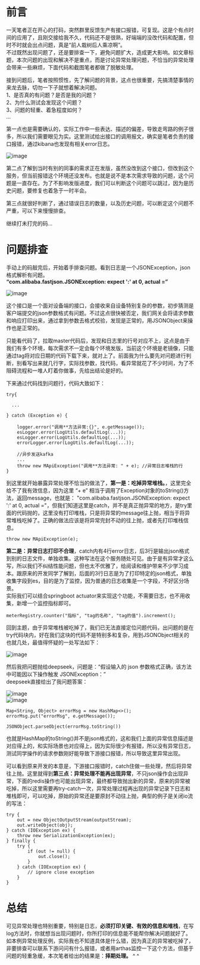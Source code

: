 # 前言
一天笔者正在开心的打码，突然群里反馈生产有接口报错，可复现。这是个有点时间的应用了，且刚交接给我不久，代码还不是很熟，好端端的没改代码和配置，但时不时就会出点问题，真是“前人栽树后人乘凉啊”。      
不过既然出现问题了，还是要排查一下，避免问题扩大，造成更大影响。如文章标题，本次问题的出现和解决不是重点，而是讨论异常处理问题，不恰当的异常处理会带来一些麻烦，下面代码和截图笔者都做了脱敏处理。    

接到问题后，笔者按照惯性，先了解问题的背景，这点也很重要，先搞清楚事情的来龙去脉，切勿一下子就想着解决问题。    
1、是否真的有问题？是否是我的问题？       
2、为什么测试会发现这个问题？     
3、问题的轻重、着急程度如何？    
...   

第一点也是需要确认的，实际工作中一些表达、描述的偏差，导致走弯路的例子很多，所以我们需要眼见为实。这里测试给出接口的调用报文，确实是笔者负责的接口报错，通过kibana也发现有相关error日志。   

![image](1)    

第二点了解到当时有别的同事的需求正在发版，虽然没改到这个接口，但改到这个服务，但当前报错这个环境还没发布。也就是说不是本次需求导致的问题，这个问题是一直存在。为了不影响发版进度，我们可以判断这个问题可以跳过，因为是历史问题，要修复也着急于一时半会。        

第三点就很好判断了，通过错误日志的数量，以及历史问题，可以断定这个问题不严重，可以下来慢慢排查。    

继续打未打完的码...     

# 问题排查     
手动上的码敲完后，开始着手排查问题。看到日志是一个JSONException，json格式解析有问题。   
**“com.alibaba.fastjson.JSONException: expect ':' at 0, actual =”**       

![image](2)    

这个接口是一个面对设备端的接口，会接收来自设备特别复杂的参数，初步猜测是客户端提交的json参数格式有问题。不过这点很快被否定，我们网关会将请求参数和响应打印出来，通过拿到参数去格式校验，发现是正常的，用JSONObject来操作也是正常的。    

只能看代码了，拉取master代码后，发现和日志里的行号对应不上，这点是由于我们有多个环境，每次需求不一定会每个环境发版，当前这个环境是老镜像，只能通过tag将对应日期的代码下载下来，就对上了。前面我为什么要先对问题进行判断，别看写出来就几行字，实际找参数，找代码，看异常就花了不少时间，为了不阻碍流程和一堆人盯着你做事，先给出结论是好的。   

下来通过代码找到问题行，代码大致如下：    
```
try{

  ...

} catch (Exception e) {

    logger.error("调用**方法异常:{}", e.getMessage());
    esLogger.error(LogUtils.defaultLog(...));
    esLogger.error(LogUtils.defaultLog(...));
    errorLogger.error(LogUtils.defaultLog(...));

    //异步发送kafka
    ...
    throw new MApiException("调用**方法异常: " + e); //异常日志堆栈的行    
}
```

到这里就开始暴露异常处理不恰当的做法了，**第一是：吃掉异常堆栈。**，这里完全给不了我有效信息，因为这里 “+ e” 相当于调用了Exception对象的toString()方法，返回message，也就是：
"com.alibaba.fastjson.JSONException: expect ':' at 0, actual ="，但我们知道这里是catch，并不是真正抛异常的地方，是try里面的代码抛的，这里没有打印堆栈，只是将异常的message往上抛，相当于将异常堆栈吃掉了。正确的做法应该是将异常完封不动的往上抛，或者先打印堆栈信息。    
```
throw new MApiException(e);
```    

**第二是：异常日志打印不合理**，catch内有4行error日志，后3行是输出json格式到别的日志文件，单独收集。这种写法在这个服务随处可见。由于是有异常才这么写，所以我们不纠结性能问题，但也太不优雅了，给阅读和维护带来不少学习成本。跟原来的开发同学了解到，后面的3行日志是为了打印特定的json格式，单独收集字段到es，目的是为了监控，因为普通的日志收集是一个字段，不好区分场景。     
实际我们可以结合springboot actuator来实现这个功能，不需要日志，也不用收集，新增一个监控指标即可。    
```
meterRegistry.counter("指标", "tag的名称", "tag的值").increment();
```

回到主题，由于异常堆栈被吃掉了，我们已无法直接定位问题代码，出问题的是在try代码块内，好在我们这块的代码不是特别多和复杂，用到JSONObject相关的也就几处，最值得怀疑的一处写法如下：   

![image](3)     

然后我把问题抛给deepseek，问题是：“假设输入的 json 参数格式正确，该方法中可能因以下操作触发 JSONException：”     
deepseek直接给出了我问题答案：       

![image](4)     
![image](5)     

```
Map<String, Object> errorMsg = new HashMap<>();
errorMsg.put("errorMsg", e.getMessage());

JSONObject.parseObject(errorMsg.toString())
```

也就是HashMap的toString()并不是json格式的，这和我们上面的异常信息描述是对应得上的，和实际场景也对应得上，因为实际很少有报错，所以没有异常日志，测试同学操作的请求参数刚好能导致下游接口报错，所以导致这里异常出现。    

可以看到原来开发的本意是，下游接口报错时，catch住做一些处理，然后将异常往上抛。这里就得到**第三点：异常处理不能再出现异常**，不只json操作会出现异常，下面的redis操作也可能出现异常，最终都导致抛出新的异常，原来的异常被吃掉，所以这里需要再try-catch一次，异常处理过程再出现的异常记录下日志和堆栈即可，可以吃掉，原始的异常还是要原封不动往上抛，典型的例子是关闭io流的写法：    
```
try {    
    out = new ObjectOutputStream(outputStream);
    out.writeObject(obj);            
} catch (IOException ex) {
    throw new SerializationException(ex);
} finally {
    try {
        if (out != null) {
            out.close();
        }
    } catch (IOException ex) {
        // ignore close exception
    }
}
```

# 总结    
可见异常处理也特别重要，特别是日志，**必须打印关键、有效的信息和堆栈**，在写log方法时，你就想当出现问题时，你所打印的信息能不能帮你解决问题就好了。    
如本例异常处理反例，实际我也不知道具体是什么错，因为真正的异常被吃掉了，非要排查可以联系下游问问有什么报错，或者用arthas监控一下这个方法，但基于问题的轻重急缓，本次笔者给出的结果是：**择期处理。** ^ ^
